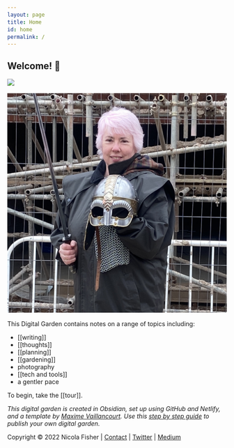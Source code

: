 ```yaml
---
layout: page
title: Home
id: home
permalink: /
---
```


## Welcome! 🌱

![](https://source.unsplash.com/ikgmBELD7PQ/1900x1200)

<img src="/assets/nicola.jpg"/>

This Digital Garden contains notes on a range of topics including:

- [[writing]]
- [[thoughts]]
- [[planning]]
- [[gardening]]
- photography
- [[tech and tools]]
- a gentler pace 

To begin, take the [[tour]].

*This digital garden is created in Obsidian, set up using GitHub and Netlify, and a template by [Maxime Vaillancourt](https://github.com/maximevaillancourt/digital-garden-jekyll-template). Use this [step by step guide](https://beingpax.medium.com/a-non-technical-guide-to-set-up-digital-garden-with-obsidian-for-free-62d6df75553c) to publish your own digital garden.*

Copyright © 2022 Nicola Fisher | [Contact](https://agentlerpace.co.uk/contact/) | [Twitter](https://twitter.com/nfisherwriter) | [Medium](https://nicolafisherwriter.medium.com/)

<style>
  .wrapper {
    max-width: 33em;
  }
</style>